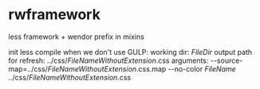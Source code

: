 # rwframework
less framework + wendor prefix in mixins

init less compile when we don't use GULP: 
working dir: $FileDir$
output path for refresh: ../css/$FileNameWithoutExtension$.css
arguments: --source-map=../css/$FileNameWithoutExtension$.css.map
--no-color
$FileName$
../css/$FileNameWithoutExtension$.css


